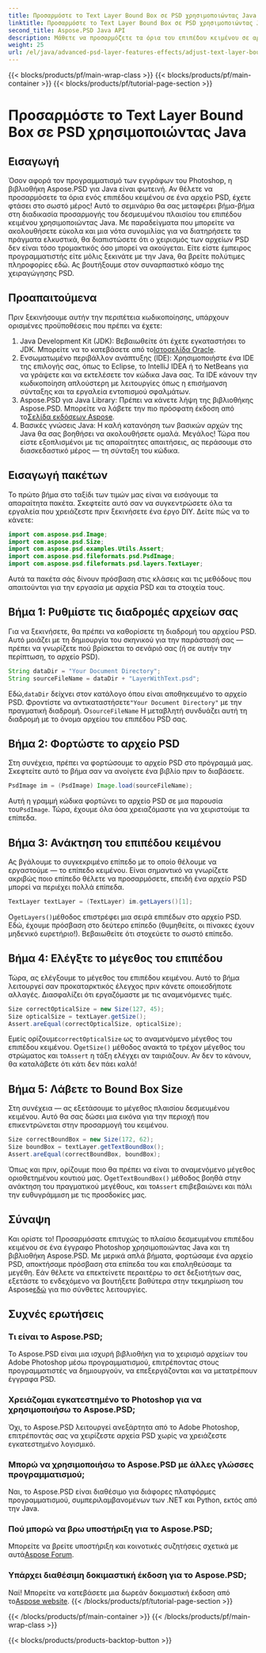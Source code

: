 ```yaml
---
title: Προσαρμόστε το Text Layer Bound Box σε PSD χρησιμοποιώντας Java
linktitle: Προσαρμόστε το Text Layer Bound Box σε PSD χρησιμοποιώντας Java
second_title: Aspose.PSD Java API
description: Μάθετε να προσαρμόζετε τα όρια του επιπέδου κειμένου σε αρχεία PSD χρησιμοποιώντας Java με το Aspose.PSD. Απλός οδηγός με οδηγίες βήμα προς βήμα.
weight: 25
url: /el/java/advanced-psd-layer-features-effects/adjust-text-layer-bound-box-psd/
---
```


{{< blocks/products/pf/main-wrap-class >}}
{{< blocks/products/pf/main-container >}}
{{< blocks/products/pf/tutorial-page-section >}}

# Προσαρμόστε το Text Layer Bound Box σε PSD χρησιμοποιώντας Java

## Εισαγωγή
Όσον αφορά τον προγραμματισμό των εγγράφων του Photoshop, η βιβλιοθήκη Aspose.PSD για Java είναι φωτεινή. Αν θέλετε να προσαρμόσετε τα όρια ενός επιπέδου κειμένου σε ένα αρχείο PSD, έχετε φτάσει στο σωστό μέρος! Αυτό το σεμινάριο θα σας μεταφέρει βήμα-βήμα στη διαδικασία προσαρμογής του δεσμευμένου πλαισίου του επιπέδου κειμένου χρησιμοποιώντας Java.
Με παραδείγματα που μπορείτε να ακολουθήσετε εύκολα και μια νότα συνομιλίας για να διατηρήσετε τα πράγματα ελκυστικά, θα διαπιστώσετε ότι ο χειρισμός των αρχείων PSD δεν είναι τόσο τρομακτικός όσο μπορεί να ακούγεται. Είτε είστε έμπειρος προγραμματιστής είτε μόλις ξεκινάτε με την Java, θα βρείτε πολύτιμες πληροφορίες εδώ. Ας βουτήξουμε στον συναρπαστικό κόσμο της χειραγώγησης PSD.
## Προαπαιτούμενα
Πριν ξεκινήσουμε αυτήν την περιπέτεια κωδικοποίησης, υπάρχουν ορισμένες προϋποθέσεις που πρέπει να έχετε:
1. Java Development Kit (JDK): Βεβαιωθείτε ότι έχετε εγκαταστήσει το JDK. Μπορείτε να το κατεβάσετε από το[Ιστοσελίδα Oracle](https://www.oracle.com/java/technologies/javase-jdk11-downloads.html).
2. Ενσωματωμένο περιβάλλον ανάπτυξης (IDE): Χρησιμοποιήστε ένα IDE της επιλογής σας, όπως το Eclipse, το IntelliJ IDEA ή το NetBeans για να γράψετε και να εκτελέσετε τον κώδικα Java σας. Τα IDE κάνουν την κωδικοποίηση απλούστερη με λειτουργίες όπως η επισήμανση σύνταξης και τα εργαλεία εντοπισμού σφαλμάτων.
3.  Aspose.PSD για Java Library: Πρέπει να κάνετε λήψη της βιβλιοθήκης Aspose.PSD. Μπορείτε να λάβετε την πιο πρόσφατη έκδοση από το[Σελίδα εκδόσεων Aspose](https://releases.aspose.com/psd/java/). 
4. Βασικές γνώσεις Java: Η καλή κατανόηση των βασικών αρχών της Java θα σας βοηθήσει να ακολουθήσετε ομαλά.
Μεγάλος! Τώρα που είστε εξοπλισμένοι με τις απαραίτητες απαιτήσεις, ας περάσουμε στο διασκεδαστικό μέρος — τη σύνταξη του κώδικα.
## Εισαγωγή πακέτων
Το πρώτο βήμα στο ταξίδι των τιμών μας είναι να εισάγουμε τα απαραίτητα πακέτα. Σκεφτείτε αυτό σαν να συγκεντρώσετε όλα τα εργαλεία που χρειάζεστε πριν ξεκινήσετε ένα έργο DIY. Δείτε πώς να το κάνετε:
```java
import com.aspose.psd.Image;
import com.aspose.psd.Size;
import com.aspose.psd.examples.Utils.Assert;
import com.aspose.psd.fileformats.psd.PsdImage;
import com.aspose.psd.fileformats.psd.layers.TextLayer;
```
Αυτά τα πακέτα σάς δίνουν πρόσβαση στις κλάσεις και τις μεθόδους που απαιτούνται για την εργασία με αρχεία PSD και τα στοιχεία τους.
## Βήμα 1: Ρυθμίστε τις διαδρομές αρχείων σας
Για να ξεκινήσετε, θα πρέπει να καθορίσετε τη διαδρομή του αρχείου PSD. Αυτό μοιάζει με τη δημιουργία του σκηνικού για την παράστασή σας — πρέπει να γνωρίζετε πού βρίσκεται το σενάριό σας (ή σε αυτήν την περίπτωση, το αρχείο PSD).

```java
String dataDir = "Your Document Directory"; 
String sourceFileName = dataDir + "LayerWithText.psd";
```
 Εδώ,`dataDir` δείχνει στον κατάλογο όπου είναι αποθηκευμένο το αρχείο PSD. Φροντίστε να αντικαταστήσετε`"Your Document Directory"` με την πραγματική διαδρομή. Ο`sourceFileName` Η μεταβλητή συνδυάζει αυτή τη διαδρομή με το όνομα αρχείου του επιπέδου PSD σας.
## Βήμα 2: Φορτώστε το αρχείο PSD
Στη συνέχεια, πρέπει να φορτώσουμε το αρχείο PSD στο πρόγραμμά μας. Σκεφτείτε αυτό το βήμα σαν να ανοίγετε ένα βιβλίο πριν το διαβάσετε.

```java
PsdImage im = (PsdImage) Image.load(sourceFileName);
```
 Αυτή η γραμμή κώδικα φορτώνει το αρχείο PSD σε μια παρουσία του`PsdImage`. Τώρα, έχουμε όλα όσα χρειαζόμαστε για να χειριστούμε τα επίπεδα.
## Βήμα 3: Ανάκτηση του επιπέδου κειμένου
Ας βγάλουμε το συγκεκριμένο επίπεδο με το οποίο θέλουμε να εργαστούμε — το επίπεδο κειμένου. Είναι σημαντικό να γνωρίζετε ακριβώς ποιο επίπεδο θέλετε να προσαρμόσετε, επειδή ένα αρχείο PSD μπορεί να περιέχει πολλά επίπεδα.

```java
TextLayer textLayer = (TextLayer) im.getLayers()[1];
```
 Ο`getLayers()`μέθοδος επιστρέφει μια σειρά επιπέδων στο αρχείο PSD. Εδώ, έχουμε πρόσβαση στο δεύτερο επίπεδο (θυμηθείτε, οι πίνακες έχουν μηδενικό ευρετήριο!). Βεβαιωθείτε ότι στοχεύετε το σωστό επίπεδο.
## Βήμα 4: Ελέγξτε το μέγεθος του επιπέδου
Τώρα, ας ελέγξουμε το μέγεθος του επιπέδου κειμένου. Αυτό το βήμα λειτουργεί σαν προκαταρκτικός έλεγχος πριν κάνετε οποιεσδήποτε αλλαγές. Διασφαλίζει ότι εργαζόμαστε με τις αναμενόμενες τιμές.

```java
Size correctOpticalSize = new Size(127, 45);
Size opticalSize = textLayer.getSize();
Assert.areEqual(correctOpticalSize, opticalSize);
```
 Εμείς ορίζουμε`correctOpticalSize` ως το αναμενόμενο μέγεθος του επιπέδου κειμένου. Ο`getSize()` μέθοδος ανακτά το τρέχον μέγεθος του στρώματος και το`Assert` η τάξη ελέγχει αν ταιριάζουν. Αν δεν το κάνουν, θα καταλάβετε ότι κάτι δεν πάει καλά!
## Βήμα 5: Λάβετε το Bound Box Size
Στη συνέχεια — ας εξετάσουμε το μέγεθος πλαισίου δεσμευμένου κειμένου. Αυτό θα σας δώσει μια εικόνα για την περιοχή που επικεντρώνεται στην προσαρμογή του κειμένου.

```java
Size correctBoundBox = new Size(172, 62);
Size boundBox = textLayer.getTextBoundBox();
Assert.areEqual(correctBoundBox, boundBox);
```
 Όπως και πριν, ορίζουμε ποιο θα πρέπει να είναι το αναμενόμενο μέγεθος οριοθετημένου κουτιού μας. Ο`getTextBoundBox()` μέθοδος βοηθά στην ανάκτηση του πραγματικού μεγέθους, και το`Assert` επιβεβαιώνει και πάλι την ευθυγράμμιση με τις προσδοκίες μας.
## Σύναψη
Και ορίστε το! Προσαρμόσατε επιτυχώς το πλαίσιο δεσμευμένου επιπέδου κειμένου σε ένα έγγραφο Photoshop χρησιμοποιώντας Java και τη βιβλιοθήκη Aspose.PSD. Με μερικά απλά βήματα, φορτώσαμε ένα αρχείο PSD, αποκτήσαμε πρόσβαση στα επίπεδα του και επαληθεύσαμε τα μεγέθη. Εάν θέλετε να επεκτείνετε περαιτέρω το σετ δεξιοτήτων σας, εξετάστε το ενδεχόμενο να βουτήξετε βαθύτερα στην τεκμηρίωση του Aspose[εδώ](https://reference.aspose.com/psd/java/) για πιο σύνθετες λειτουργίες.
## Συχνές ερωτήσεις
### Τι είναι το Aspose.PSD;
Το Aspose.PSD είναι μια ισχυρή βιβλιοθήκη για το χειρισμό αρχείων του Adobe Photoshop μέσω προγραμματισμού, επιτρέποντας στους προγραμματιστές να δημιουργούν, να επεξεργάζονται και να μετατρέπουν έγγραφα PSD.
### Χρειάζομαι εγκατεστημένο το Photoshop για να χρησιμοποιήσω το Aspose.PSD;
Όχι, το Aspose.PSD λειτουργεί ανεξάρτητα από το Adobe Photoshop, επιτρέποντάς σας να χειρίζεστε αρχεία PSD χωρίς να χρειάζεστε εγκατεστημένο λογισμικό.
### Μπορώ να χρησιμοποιήσω το Aspose.PSD με άλλες γλώσσες προγραμματισμού;
Ναι, το Aspose.PSD είναι διαθέσιμο για διάφορες πλατφόρμες προγραμματισμού, συμπεριλαμβανομένων των .NET και Python, εκτός από την Java.
### Πού μπορώ να βρω υποστήριξη για το Aspose.PSD;
Μπορείτε να βρείτε υποστήριξη και κοινοτικές συζητήσεις σχετικά με αυτά[Aspose Forum](https://forum.aspose.com/c/psd/34).
### Υπάρχει διαθέσιμη δοκιμαστική έκδοση για το Aspose.PSD;
 Ναί! Μπορείτε να κατεβάσετε μια δωρεάν δοκιμαστική έκδοση από το[Aspose website](https://releases.aspose.com/).
{{< /blocks/products/pf/tutorial-page-section >}}

{{< /blocks/products/pf/main-container >}}
{{< /blocks/products/pf/main-wrap-class >}}

{{< blocks/products/products-backtop-button >}}

